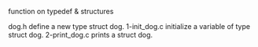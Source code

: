 function on typedef & structures


dog.h  define a new type struct dog.
1-init_dog.c initialize a variable of type struct dog.
2-print_dog.c  prints a struct dog.

